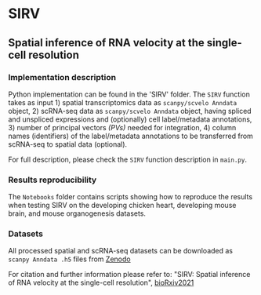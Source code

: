 # SIRV
## Spatial inference of RNA velocity at the single-cell resolution

### Implementation description

Python implementation can be found in the 'SIRV' folder. The ```SIRV``` function takes as input 1) spatial transcriptomics data as ```scanpy/scvelo Anndata``` object, 2) scRNA-seq data as ```scanpy/scvelo Anndata``` object, having spliced and unspliced expressions and (optionally) cell label/metadata annotations, 3) number of principal vectors *(PVs)* needed for integration, 4) column names (identifiers) of the label/metadata annotations to be transferred from scRNA-seq to spatial data (optional).

For full description, please check the ```SIRV``` function description in ```main.py```.

### Results reproducibility

The ```Notebooks``` folder contains scripts showing how to reproduce the results when testing SIRV on the developing chicken heart, developing mouse brain, and mouse organogenesis datasets.

### Datasets

All processed spatial and scRNA-seq datasets can be downloaded as ```scanpy Anndata .h5``` files from [Zenodo](https://doi.org/10.5281/zenodo.6798659)

For citation and further information please refer to: "SIRV: Spatial inference of RNA velocity at the single-cell resolution", [bioRxiv2021](https://www.biorxiv.org/content/10.1101/2021.07.26.453774v1)
